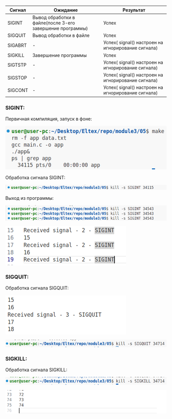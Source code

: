 | Сигнал    | Ожидание | Результат |
| --------- | -------- | --------- |
| SIGINT    | Вывод обработки в файле(после 3-его завершение программы) | Успех |
| SIGQUIT   | Вывод обработки в файле| Успех |
| SIGABRT   | - | Успех( signal() настроен на игнорирование сигнала)    |
| SIGKILL   | Завершение программы | Успех|
| SIGTSTP   | - | Успех( signal() настроен на игнорирование сигнала)    |
| SIGSTOP   | - | Успех( signal() настроен на игнорирование сигнала)    |
| SIGCONT   | - | Успех( signal() настроен на игнорирование сигнала)    |

### SIGINT:

Первичная компиляция, запуск в фоне:

![alt text](imgs/image.png)

Обработка сигнала SIGINT:

![alt text](imgs/image-1.png)

Выход из программы:

![alt text](imgs/image-2.png)

![alt text](imgs/image-3.png)

### SIGQUIT:

Обработка сигнала SIGQUIT:

![alt text](imgs/image-4.png)

![alt text](imgs/image-5.png)

### SIGKILL:

Обработка сигнала SIGKILL:

![alt text](imgs/image-6.png)

![alt text](imgs/image-7.png)